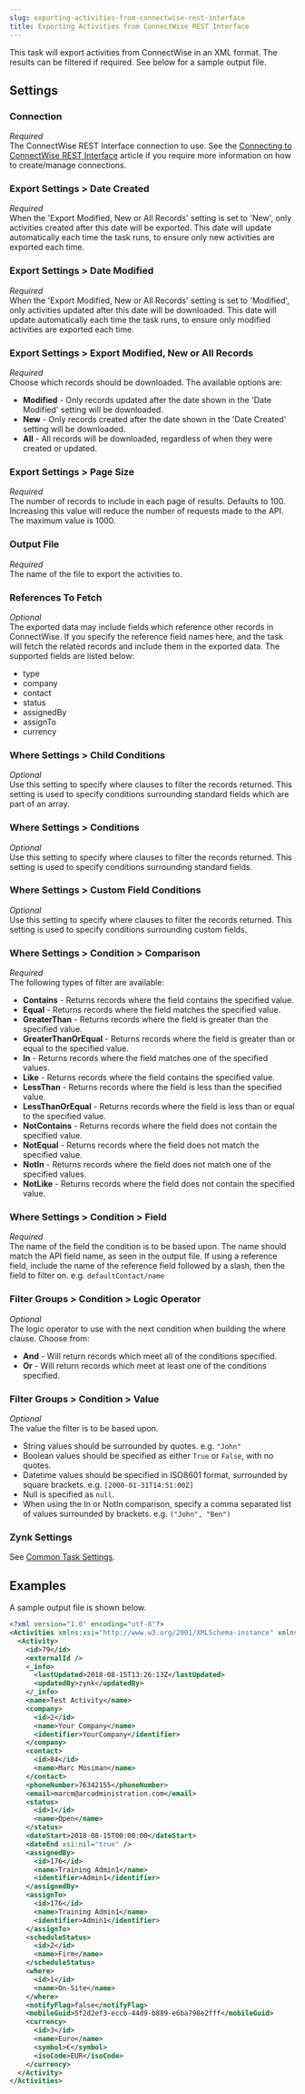 ```yaml
---
slug: exporting-activities-from-connectwise-rest-interface
title: Exporting Activities from ConnectWise REST Interface
---
```

This task will export activities from ConnectWise in an XML format. The results can be filtered if required. See below for a sample output file.

## Settings
### Connection
_Required_  
The ConnectWise REST Interface connection to use. See the [Connecting to ConnectWise REST Interface](connecting-to-connectwise-rest-interface) article if you require more information on how to create/manage connections.

### Export Settings > Date Created
_Required_  
When the 'Export Modified, New or All Records' setting is set to 'New', only activities created after this date will be exported. This date will update automatically each time the task runs, to ensure only new activities are exported each time.

### Export Settings > Date Modified
_Required_  
When the 'Export Modified, New or All Records' setting is set to 'Modified', only activities updated after this date will be downloaded. This date will update automatically each time the task runs, to ensure only modified activities are exported each time.

### Export Settings > Export Modified, New or All Records
_Required_  
Choose which records should be downloaded. The available options are:

* __Modified__ - Only records updated after the date shown in the 'Date Modified' setting will be downloaded.
* __New__ - Only records created after the date shown in the 'Date Created' setting will be downloaded.
* __All__ - All records will be downloaded, regardless of when they were created or updated.

### Export Settings > Page Size
_Required_  
The number of records to include in each page of results. Defaults to 100. Increasing this value will reduce the number of requests made to the API. The maximum value is 1000.

### Output File
_Required_  
The name of the file to export the activities to.

### References To Fetch
_Optional_  
The exported data may include fields which reference other records in ConnectWise. If you specify the reference field names here, and the task will fetch the related records and include them in the exported data. The supported fields are listed below: 

* type
* company
* contact
* status
* assignedBy
* assignTo
* currency

### Where Settings > Child Conditions
_Optional_  
Use this setting to specify where clauses to filter the records returned. This setting is used to specify conditions surrounding standard fields which are part of an array.

### Where Settings > Conditions
_Optional_  
Use this setting to specify where clauses to filter the records returned. This setting is used to specify conditions surrounding standard fields.

### Where Settings > Custom Field Conditions
_Optional_  
Use this setting to specify where clauses to filter the records returned. This setting is used to specify conditions surrounding custom fields.

### Where Settings > Condition > Comparison
_Required_  
The following types of filter are available:

* __Contains__ - Returns records where the field contains the specified value.
* __Equal__ - Returns records where the field matches the specified value.
* __GreaterThan__ - Returns records where the field is greater than the specified value.
* __GreaterThanOrEqual__ - Returns records where the field is greater than or equal to the specified value.
* __In__ - Returns records where the field matches one of the specified values.
* __Like__ - Returns records where the field contains the specified value.
* __LessThan__ - Returns records where the field is less than the specified value.
* __LessThanOrEqual__ - Returns records where the field is less than or equal to the specified value.
* __NotContains__ - Returns records where the field does not contain the specified value.
* __NotEqual__ - Returns records where the field does not match the specified value.
* __NotIn__ - Returns records where the field does not match one of the specified values.
* __NotLike__ - Returns records where the field does not contain the specified value.

### Where Settings > Condition > Field
_Required_  
The name of the field the condition is to be based upon. The name should match the API field name, as seen in the output file. If using a reference field, include the name of the reference field followed by a slash, then the field to filter on. e.g. `defaultContact/name`

### Filter Groups > Condition > Logic Operator
_Optional_  
The logic operator to use with the next condition when building the where clause. Choose from:

* __And__ - Will return records which meet all of the conditions specified.
* __Or__ - Will return records which meet at least one of the conditions specified.

### Filter Groups > Condition > Value
_Optional_  
The value the filter is to be based upon.

* String values should be surrounded by quotes. e.g. `"John"`
* Boolean values should be specified as either `True` or `False`, with no quotes.
* Datetime values should be specified in ISO8601 format, surrounded by square brackets. e.g. `[2000-01-31T14:51:00Z]`
* Null is specified as `null`.
* When using the In or NotIn comparison, specify a comma separated list of values surrounded by brackets. e.g. `("John", "Ben")`

### Zynk Settings
See [Common Task Settings](common-task-settings).

## Examples
A sample output file is shown below.
```xml
<?xml version="1.0" encoding="utf-8"?>
<Activities xmlns:xsi="http://www.w3.org/2001/XMLSchema-instance" xmlns:xsd="http://www.w3.org/2001/XMLSchema">
  <Activity>
    <id>79</id>
    <externalId />
    <_info>
      <lastUpdated>2018-08-15T13:26:13Z</lastUpdated>
      <updatedBy>zynk</updatedBy>
    </_info>
    <name>Test Activity</name>
    <company>
      <id>2</id>
      <name>Your Company</name>
      <identifier>YourCompany</identifier>
    </company>
    <contact>
      <id>84</id>
      <name>Marc Mosiman</name>
    </contact>
    <phoneNumber>76342155</phoneNumber>
    <email>marcm@arcadministration.com</email>
    <status>
      <id>1</id>
      <name>Open</name>
    </status>
    <dateStart>2018-08-15T00:00:00</dateStart>
    <dateEnd xsi:nil="true" />
    <assignedBy>
      <id>176</id>
      <name>Training Admin1</name>
      <identifier>Admin1</identifier>
    </assignedBy>
    <assignTo>
      <id>176</id>
      <name>Training Admin1</name>
      <identifier>Admin1</identifier>
    </assignTo>
    <scheduleStatus>
      <id>2</id>
      <name>Firm</name>
    </scheduleStatus>
    <where>
      <id>1</id>
      <name>On-Site</name>
    </where>
    <notifyFlag>false</notifyFlag>
    <mobileGuid>5f2d2ef3-eccb-44d9-b889-e6ba798e2fff</mobileGuid>
    <currency>
      <id>3</id>
      <name>Euro</name>
      <symbol>€</symbol>
      <isoCode>EUR</isoCode>
    </currency>
  </Activity>
</Activities>
```
